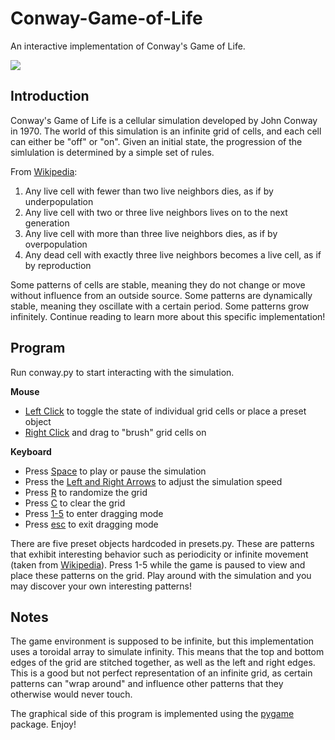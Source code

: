 # Conway-Game-of-Life
An interactive implementation of Conway's Game of Life.

![](conway_gif.gif)

## Introduction
Conway's Game of Life is a cellular simulation developed by John Conway in 1970. The world of this simulation is an infinite grid of cells, and each cell can either be "off" or "on". Given an initial state, the progression of the simlulation is determined by a simple set of rules.

From [Wikipedia](https://en.wikipedia.org/wiki/Conway's_Game_of_Life#cite_note-68):

1. Any live cell with fewer than two live neighbors dies, as if by underpopulation
2. Any live cell with two or three live neighbors lives on to the next generation
3. Any live cell with more than three live neighbors dies, as if by overpopulation
4. Any dead cell with exactly three live neighbors becomes a live cell, as if by reproduction

Some patterns of cells are stable, meaning they do not change or move without influence from an outside source. Some patterns are dynamically stable, meaning they oscillate with a certain period. Some patterns grow infinitely.
Continue reading to learn more about this specific implementation!

## Program
Run conway.py to start interacting with the simulation.

**Mouse**
- <ins>Left Click</ins> to toggle the state of individual grid cells or place a preset object
- <ins>Right Click</ins> and drag to "brush" grid cells on

**Keyboard**
- Press <ins>Space</ins> to play or pause the simulation
- Press the <ins>Left and Right Arrows</ins> to adjust the simulation speed
- Press <ins>R</ins> to randomize the grid
- Press <ins>C</ins> to clear the grid
- Press <ins>1-5</ins> to enter dragging mode
- Press <ins>esc</ins> to exit dragging mode

There are five preset objects hardcoded in presets.py. These are patterns that exhibit interesting behavior such as periodicity or infinite movement (taken from [Wikipedia](https://en.wikipedia.org/wiki/Conway's_Game_of_Life#cite_note-68)). Press 1-5 while the game is paused to view and place these patterns on the grid. Play around with the simulation and you may discover your own interesting patterns!

## Notes
The game environment is supposed to be infinite, but this implementation uses a toroidal array to simulate infinity. This means that the top and bottom edges of the grid are stitched together, as well as the left and right edges. This is a good but not perfect representation of an infinite grid, as certain patterns can "wrap around" and influence other patterns that they otherwise would never touch.

The graphical side of this program is implemented using the [pygame](https://www.pygame.org/docs/) package. Enjoy!



